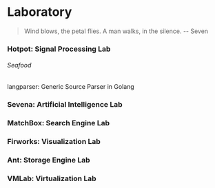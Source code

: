 # Laboratory

> Wind blows, the petal flies. A man walks, in the silence.  -- Seven

### Hotpot: Signal Processing Lab

###### Seafood

langparser: Generic Source Parser in Golang

### Sevena: Artificial Intelligence Lab

### MatchBox: Search Engine Lab

### Firworks: Visualization Lab

### Ant: Storage Engine Lab

### VMLab: Virtualization Lab


